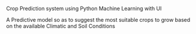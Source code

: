 Crop Prediction system using Python Machine Learning with UI

A Predictive model so as to suggest the most suitable crops to grow based on the available Climatic and Soil Conditions

